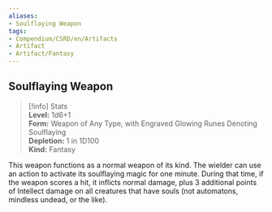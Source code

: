 ```yaml
---
aliases:
- Soulflaying Weapon
tags:
- Compendium/CSRD/en/Artifacts
- Artifact
- Artifact/Fantasy
---
```


  
## Soulflaying Weapon  
>[!info] Stats  
> **Level:** 1d6+1  
> **Form:** Weapon of Any Type, with Engraved Glowing Runes Denoting Soulflaying  
> **Depletion:** 1 in 1D100  
> **Kind:** Fantasy
  
This weapon functions as a normal weapon of its kind. The wielder can use an action to activate its soulflaying magic for one minute. During that time, if the weapon scores a hit, it inflicts normal damage, plus 3 additional points of Intellect damage on all creatures that have souls (not automatons, mindless undead, or the like).